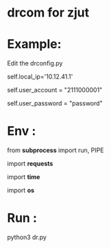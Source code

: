 # drcom for zjut

# Example:
Edit the drconfig.py

 self.local_ip='10.12.41.1'
 
 self.user_account = "2111000001"
 
 self.user_password = "password" 

# Env :
from **subprocess** import run, PIPE

import **requests**

import **time**

import **os**

# Run :
python3 dr.py
